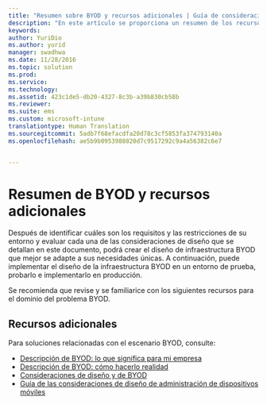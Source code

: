 ```yaml
---
title: "Resumen sobre BYOD y recursos adicionales | Guía de consideraciones de diseño de BYOD"
description: "En este artículo se proporciona un resumen de los recursos para obtener más información sobre las soluciones relacionadas con el escenario de Bring Your Own Device."
keywords: 
author: YuriDio
ms.author: yurid
manager: swadhwa
ms.date: 11/28/2016
ms.topic: solution
ms.prod: 
ms.service: 
ms.technology: 
ms.assetid: 423c1de5-db20-4327-8c3b-a39b830cb58b
ms.reviewer: 
ms.suite: ems
ms.custom: microsoft-intune
translationtype: Human Translation
ms.sourcegitcommit: 5adb7f68efacdfa20d78c3cf5853fa374793140a
ms.openlocfilehash: ae5b9b0953988820d7c9517292c9a4a56382c6e7


---
```


# <a name="byod-summary-and-additional-resources"></a>Resumen de BYOD y recursos adicionales

Después de identificar cuáles son los requisitos y las restricciones de su entorno y evaluar cada una de las consideraciones de diseño que se detallan en este documento, podrá crear el diseño de infraestructura BYOD que mejor se adapte a sus necesidades únicas. A continuación, puede implementar el diseño de la infraestructura BYOD en un entorno de prueba, probarlo e implementarlo en producción.
 
Se recomienda que revise y se familiarice con los siguientes recursos para el dominio del problema BYOD.

## <a name="additional-resources"></a>Recursos adicionales

Para soluciones relacionadas con el escenario BYOD, consulte:

- [Descripción de BYOD: lo que significa para mi empresa](https://channel9.msdn.com/Shows/TechNet+Radio/TechNet-Radio-Part-1-Understanding-BYOD-What-it-Means-for-My-Company)
- [Descripción de BYOD: cómo hacerlo realidad](https://channel9.msdn.com/Shows/TechNet+Radio/TechNet-Radio-Part-2-Understanding-BYOD-How-to-Make-it-Happen)
- [Consideraciones de diseño y de BYOD](https://channel9.msdn.com/Shows/TechNet+Radio/TechNet-Radio-Part-3-BYOD-and-Design-Considerations)
- [Guía de las consideraciones de diseño de administración de dispositivos móviles](http://aka.ms/mdmdcg)





<!--HONumber=Nov16_HO4-->


